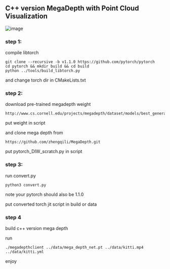 ## C++ version MegaDepth with Point Cloud Visualization

![image](https://https://github.com/chenghegao4556/megadepth/blob/master/demo.gif)
### step 1:
compile libtorch
```
git clone --recursive -b v1.1.0 https://github.com/pytorch/pytorch
cd pytorch && mkdir build && cd build
python ../tools/build_libtorch.py
```
and change torch dir in CMakeLists.txt

### step 2:
download pre-trained megadepth weight
```
http://www.cs.cornell.edu/projects/megadepth/dataset/models/best_generalization_net_G.pth
```
put weight in script

and clone mega depth from 
```
https://github.com/zhengqili/MegaDepth.git
```
put pytorch_DIW_scratch.py in script

### step 3:

run convert.py
```
python3 convert.py
```
note your pytorch should also be 1.1.0

put converted torch jit script in build or data
### step 4
build c++ version mega depth

run
```
./megadepthclient ../data/mega_depth_net.pt ../data/kitti.mp4 ../data/kitti.yml
```
enjoy